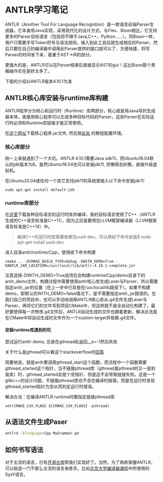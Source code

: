 # ANTLR学习笔记
ANTLR（Another Tool For Language Recognition）是一款语言前端Parser生成器。它本身用Java实现，采用现代化的设计方式。与Flex、Bison相比，它支持更多的Parser目标语言（包括但不限于Java,C++，Python……）。同Bison一样，用户只需要手写Token符号与语法规则，输入到此工具后就生成相应的Parser，然后只要在自己的编译器中调用此Parser提供的接口就可以了，方便快捷，将写Parser的时间省下来，着重于AST→IR的部分。  

更强大的是，ANTLR可以在Parser结束后直接显示AST的gui！这比Bison那个黑箱操作实在是好太多了。

下面的介绍以ANTLR版本4.10.1为准

## ANTLR核心库安装与runtime库构建
ANTLR程序分为核心和运行时（Runtime）库两部分，核心就是用Java写的生成器本体，直接用核心程序可以生成多种目标代码的Parser。这些Parser在实际运行时必须和Runtime库链接才能正常使用。

在[这个网址](https://www.antlr.org/download.html)下载核心程序.jar文件, 然后按[此处](https://github.com/antlr/antlr4/blob/master/doc/getting-started.md) 的教程配置环境。

### 核心库部分
刚一上来就遇到了一个大坑。ANTLR 4.10.1需要Java sdk11，而Ubuntu18.04默认的jdk版本为8。虽然Ubuntu18.04也可以安装jdk11, 但懒得去折腾，直接升级虚拟机。

在Ubuntu20.04或任何一个其它支持jdk11的系统里输入以下命令安装jdk11:
```language=bash
sudo apt-get install default-jdk
```

### runtime库部分
在[这里](https://github.com/antlr/antlr4/tree/master/runtime/Cpp)下载各种目标语言的运行时库并编译，我的目标语言使用了C++（ANTLR生成的C++语言标准是C++11），因为之后是要用在LLVM框架编译器（LLVM框架语言标准是C++14）中。

> 编译C++的运行时库需要依赖包uuid-dev，可以用如下命令安装$ sudo apt-get install uuid-dev

进入目录antlr/runtime/Cpp，使用收下命令构建
```
cmake .. -DCMAKE_BUILD_TYPE=Debug -DWITH_DEMO=True -DANTLR_JAR_LOCATION=/usr/local/lib/antlr-4.10.1-complete.jar
```
注意选择-DWITH_DEMO=True选项后会构建runtime/Cpp/demo目录下的antlr_demo文件。构建过程中需要使用antlr核心库生成Lexer与Parser，所以需要指定antlr_jar的位置（在上一步中已存放在/usr/local/lib路径下）。如果不构建demo，即默认的WITH_DEMO=false情况下，是不需要指定antlr_jar路径的。在我们自己的项目中，也可以手动地调用ANTLR核心库从.g4文件生成Lexer与Parser，再将它们的文件写到项目CMake中，但这样就不是全自动化构建了。最好要使得每一次修改.g4文件后，ANTLR自动生成的文件也跟着更新，解决办法是在CMake中将自动生成的文件作为一个custom target并依赖.g4文件。
#### 安装runtime库遇到的坑

尝试运行antlr-demo, 总是在gthread处返回__e=-1然后失败

关于什么是gthread可以看这个stackoverflow的[回答](https://stackoverflow.com/questions/62308664/why-does-gccs-threading-standard-library-implementation-throw-exceptions-if-you)

简要地说，就是antlr要调用gthread_start这个函数，而流程中一个函数需要gthread_started这个指针，当不链接pthread库（gthread是pthread的又一层封装库）时，gthread_started会是个空指针，但是这不会导致链接失败。这是一个glibc++的设计问题，不链接pthread库也不会在编译时报错，而是在运行时发现gthread_started指针为空从而判定运行时错误。

解决办法：在编译ANTLR runtime时要指定链接pthread库

```text
set(CMAKE_CXX_FLAGS ${CMAKE_CXX_FLAGS} -pthread)
```

## 从语法文件生成Paser

```Bash
antlr4 -Dlanguage=Cpp MyGrammar.g4
```
## 如何书写语法

对于主流的语言，已有[开源仓库](https://github.com/antlr/grammars-v4)帮我们实现好了。当然，为了熟练掌握ANTLR，可以挑选一门不那么主流的语言来练手。比如[北京大学编译器课程](https://pku-minic.github.io/online-doc/)中所使用的SysY语言。
